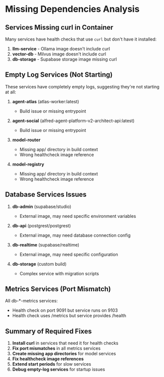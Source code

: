 # Missing Dependencies Analysis

## Services Missing curl in Container

Many services have health checks that use `curl` but don't have it installed:

1. **llm-service** - Ollama image doesn't include curl
2. **vector-db** - Milvus image doesn't include curl
3. **db-storage** - Supabase storage image missing curl

## Empty Log Services (Not Starting)

These services have completely empty logs, suggesting they're not starting at all:

1. **agent-atlas** (atlas-worker:latest)
   - Build issue or missing entrypoint

2. **agent-social** (alfred-agent-platform-v2-architect-api:latest)
   - Build issue or missing entrypoint

3. **model-router**
   - Missing app/ directory in build context
   - Wrong healthcheck image reference

4. **model-registry**
   - Missing app/ directory in build context
   - Wrong healthcheck image reference

## Database Services Issues

1. **db-admin** (supabase/studio)
   - External image, may need specific environment variables

2. **db-api** (postgrest/postgrest)
   - External image, may need database connection config

3. **db-realtime** (supabase/realtime)
   - External image, may need specific configuration

4. **db-storage** (custom build)
   - Complex service with migration scripts

## Metrics Services (Port Mismatch)

All db-*-metrics services:
- Health check on port 9091 but service runs on 9103
- Health check uses /metrics but service provides /health

## Summary of Required Fixes

1. **Install curl** in services that need it for health checks
2. **Fix port mismatches** in all metrics services
3. **Create missing app directories** for model services
4. **Fix healthcheck image references**
5. **Extend start periods** for slow services
6. **Debug empty-log services** for startup issues
